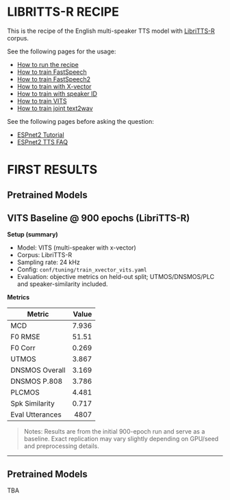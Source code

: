 # LIBRITTS-R RECIPE

This is the recipe of the English multi-speaker TTS model with [LibriTTS-R](http://www.openslr.org/141) corpus.

See the following pages for the usage:
- [How to run the recipe](../../TEMPLATE/tts1/README.md#how-to-run)
- [How to train FastSpeech](../../TEMPLATE/tts1/README.md#fastspeech-training)
- [How to train FastSpeech2](../../TEMPLATE/tts1/README.md#fastspeech2-training)
- [How to train with X-vector](../../TEMPLATE/tts1/README.md#multi-speaker-model-with-x-vector-training)
- [How to train with speaker ID](../../TEMPLATE/tts1/README.md#multi-speaker-model-with-speaker-id-embedding-training)
- [How to train VITS](../../TEMPLATE/tts1/README.md#vits-training)
- [How to train joint text2wav](../../TEMPLATE/tts1/README.md#joint-text2wav-training)

See the following pages before asking the question:
- [ESPnet2 Tutorial](https://espnet.github.io/espnet/espnet2_tutorial.html)
- [ESPnet2 TTS FAQ](../../TEMPLATE/tts1/README.md#faq)

# FIRST RESULTS

## Pretrained Models

## VITS Baseline @ 900 epochs (LibriTTS-R)

**Setup (summary)**
- Model: VITS (multi-speaker with x-vector)
- Corpus: LibriTTS-R
- Sampling rate: 24 kHz
- Config: `conf/tuning/train_xvector_vits.yaml`
- Evaluation: objective metrics on held-out split; UTMOS/DNSMOS/PLC and speaker-similarity included.

**Metrics**

| Metric          | Value  |
|-----------------|--------:|
| MCD             | 7.936   |
| F0 RMSE         | 51.51   |
| F0 Corr         | 0.269   |
| UTMOS           | 3.867   |
| DNSMOS Overall  | 3.169   |
| DNSMOS P.808    | 3.786   |
| PLCMOS          | 4.481   |
| Spk Similarity  | 0.717   |
| Eval Utterances | 4807    |

> Notes: Results are from the initial 900-epoch run and serve as a baseline. Exact replication may vary slightly depending on GPU/seed and preprocessing details.

---
## Pretrained Models

TBA
